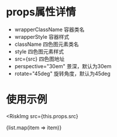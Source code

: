 # props属性详情
* wrapperClassName 容器类名
* wrapperStyle 容器样式
* className 四色图元素类名
* style 四色图元素样式
* src={src} 四色图地址
* perspective="30em" 景深，默认为30em
* rotate="45deg" 旋转角度，默认为45deg

# 使用示例
<RiskImg
  src={this.props.src}
>
  {list.map(item => item)}
</RiskImg>
